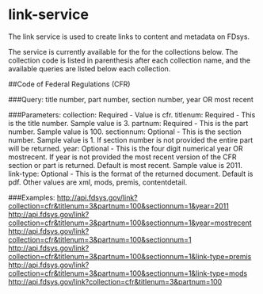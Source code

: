 # link-service
The link service is used to create links to content and metadata on FDsys.

The service is currently available for the for the collections below. The collection code is listed in parenthesis after each collection name, and the available queries are listed below each collection.

##Code of Federal Regulations (CFR)

###Query: 
title number, part number, section number, year OR most recent

###Parameters:
collection: Required - Value is cfr. 
titlenum: Required - This is the title number. Sample value is 3. 
partnum: Required - This is the part number. Sample value is 100. 
sectionnum: Optional - This is the section number. Sample value is 1. If section number is not provided the entire part will be returned. 
year: Optional - This is the four digit numerical year OR mostrecent. If year is not provided the most recent version of the CFR section or part is returned. Default is most recent. Sample value is 2011. 
link-type: Optional - This is the format of the returned document. Default is pdf. Other values are xml, mods, premis, contentdetail. 

###Examples:
http://api.fdsys.gov/link?collection=cfr&titlenum=3&partnum=100&sectionnum=1&year=2011
http://api.fdsys.gov/link?collection=cfr&titlenum=3&partnum=100&sectionnum=1&year=mostrecent
http://api.fdsys.gov/link?collection=cfr&titlenum=3&partnum=100&sectionnum=1
http://api.fdsys.gov/link?collection=cfr&titlenum=3&partnum=100&sectionnum=1&link-type=premis
http://api.fdsys.gov/link?collection=cfr&titlenum=3&partnum=100&sectionnum=1&link-type=mods
http://api.fdsys.gov/link?collection=cfr&titlenum=3&partnum=100 
